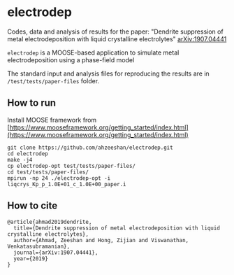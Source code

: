 # electrodep

Codes, data and analysis of results for the paper: "Dendrite suppression of metal electrodeposition with liquid crystalline electrolytes" [arXiv:1907.04441](https://arxiv.org/abs/1907.04441)

`electrodep` is a MOOSE-based application to simulate metal electrodeposition using a phase-field model

The standard input and analysis files for reproducing the results are in `/test/tests/paper-files` folder.

## How to run

Install MOOSE framework from [https://www.mooseframework.org/getting_started/index.html](https://www.mooseframework.org/getting_started/index.html)
```
git clone https://github.com/ahzeeshan/electrodep.git
cd electrodep
make -j4
cp electrodep-opt test/tests/paper-files/
cd test/tests/paper-files/
mpirun -np 24 ./electrodep-opt -i liqcrys_Kp_p_1.0E+01_c_1.0E+00_paper.i
```

## How to cite

```
@article{ahmad2019dendrite,
  title={Dendrite suppression of metal electrodeposition with liquid crystalline electrolytes},
  author={Ahmad, Zeeshan and Hong, Zijian and Viswanathan, Venkatasubramanian},
  journal={arXiv:1907.04441},
  year={2019}
}
```
